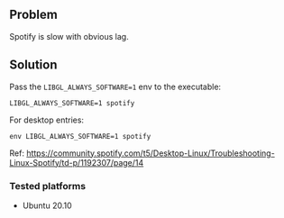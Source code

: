 ## Problem
Spotify is slow with obvious lag.

## Solution
Pass the `LIBGL_ALWAYS_SOFTWARE=1` env to the executable:

```
LIBGL_ALWAYS_SOFTWARE=1 spotify
```

For desktop entries:

```
env LIBGL_ALWAYS_SOFTWARE=1 spotify
```

Ref: https://community.spotify.com/t5/Desktop-Linux/Troubleshooting-Linux-Spotify/td-p/1192307/page/14

### Tested platforms
- Ubuntu 20.10
